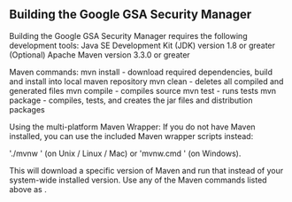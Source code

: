 Building the Google GSA Security Manager
----------------------------------------

Building the Google GSA Security Manager requires the following development tools:
  Java SE Development Kit (JDK) version 1.8 or greater
  (Optional) Apache Maven version 3.3.0 or greater

Maven commands:
  mvn install - download required dependencies, build and install into local maven repository
  mvn clean   - deletes all compiled and generated files
  mvn compile - compiles source
  mvn test    - runs tests
  mvn package - compiles, tests, and creates the jar files and distribution packages

Using the multi-platform Maven Wrapper:
 If you do not have Maven installed, you can use the included Maven wrapper scripts instead:

 './mvnw <target>' (on Unix / Linux / Mac) or 'mvnw.cmd <target>' (on Windows).

 This will download a specific version of Maven and run that instead of your system-wide
 installed version. Use any of the Maven commands listed above as <target>.
